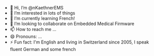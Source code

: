 - 👋 Hi, I’m @nKaethnerEMS
- 👀 I’m interested in lots of things
- 🌱 I’m currently learning French!
- 💞️ I’m looking to collaborate on Embedded Medical Firmware
- 📫 How to reach me ...
- 😄 Pronouns: ...
- ⚡ Fun fact: I'm English and living in Switzerland since 2005, I speak fluent German and some french

<!---
nKaethnerEMS/nKaethnerEMS is a ✨ special ✨ repository because its `README.md` (this file) appears on your GitHub profile.
You can click the Preview link to take a look at your changes.
--->
